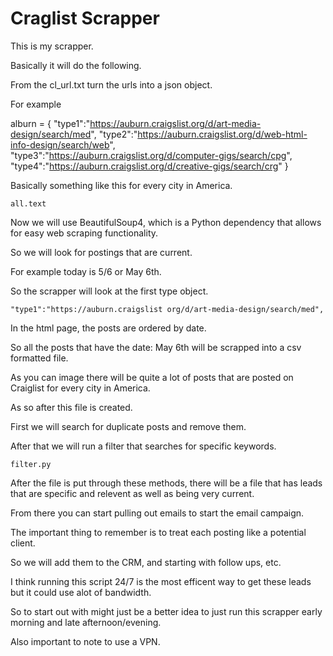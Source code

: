 # Craglist Scrapper

This is my scrapper.

Basically it will do the following.

From the cl_url.txt turn the urls into a json object.

For example

alburn = {
    "type1":"https://auburn.craigslist.org/d/art-media-design/search/med",
    "type2":"https://auburn.craigslist.org/d/web-html-info-design/search/web",
    "type3":"https://auburn.craigslist.org/d/computer-gigs/search/cpg",
    "type4":"https://auburn.craigslist.org/d/creative-gigs/search/crg"
}

Basically something like this for every city in America.

    all.text

Now we will use BeautifulSoup4, which is a Python dependency that allows for easy web scraping functionality.

So we will look for postings that are current.

For example today is 5/6 or May 6th.

So the scrapper will look at the first type object.

    "type1":"https://auburn.craigslist org/d/art-media-design/search/med",

In the html page, the posts are ordered by date.

So all the posts that have the date: May 6th will be scrapped into a csv formatted file. 

As you can image there will be quite a lot of posts that are posted on Craiglist for every city in America.

As so after this file is created.

First we will search for duplicate posts and remove them.

After that we will run a filter that searches for specific keywords.

    filter.py

After the file is put through these methods, there will be a file that has leads that are specific and relevent as well as being very current.

From there you can start pulling out emails to start the email campaign.

The important thing to remember is to treat each posting like a potential client. 

So we will add them to the CRM, and starting with follow ups, etc.

I think running this script 24/7 is the most efficent way to get these leads but it could use alot of bandwidth. 

So to start out with might just be a better idea to just run this scrapper early morning and late afternoon/evening. 

Also important to note to use a VPN.